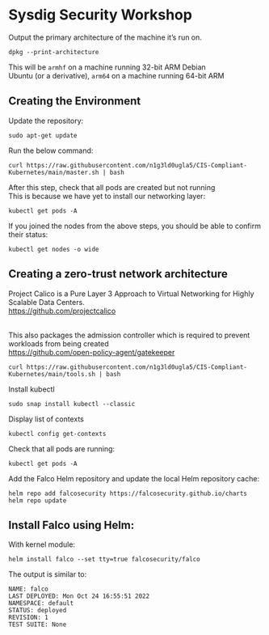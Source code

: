 # Sysdig Security Workshop


Output the primary architecture of the machine it’s run on.
```
dpkg --print-architecture
```

This will be ```armhf``` on a machine running 32-bit ARM Debian <br/>
Ubuntu (or a derivative), ```arm64``` on a machine running 64-bit ARM

## Creating the Environment

Update the repository:
```
sudo apt-get update
```

Run the below command:
```
curl https://raw.githubusercontent.com/n1g3ld0ugla5/CIS-Compliant-Kubernetes/main/master.sh | bash
```

After this step, check that all pods are created but not running <br/>
This is because we have yet to install our networking layer:

```
kubectl get pods -A
```

If you joined the nodes from the above steps, you should be able to confirm their status:

```
kubectl get nodes -o wide
```

## Creating a zero-trust network architecture

Project Calico is a Pure Layer 3 Approach to Virtual Networking for Highly Scalable Data Centers. <br/>
https://github.com/projectcalico <br/>
<br/>

This also packages the admission controller which is required to prevent workloads from being created <br/>
https://github.com/open-policy-agent/gatekeeper


```
curl https://raw.githubusercontent.com/n1g3ld0ugla5/CIS-Compliant-Kubernetes/main/tools.sh | bash
```


Install kubectl
```
sudo snap install kubectl --classic
```

Display list of contexts
```
kubectl config get-contexts 
```

Check that all pods are running:
```
kubectl get pods -A
```

Add the Falco Helm repository and update the local Helm repository cache:
```
helm repo add falcosecurity https://falcosecurity.github.io/charts
helm repo update
```

## Install Falco using Helm:

With kernel module:
```
helm install falco --set tty=true falcosecurity/falco
```

The output is similar to:
```
NAME: falco
LAST DEPLOYED: Mon Oct 24 16:55:51 2022
NAMESPACE: default
STATUS: deployed
REVISION: 1
TEST SUITE: None
```
